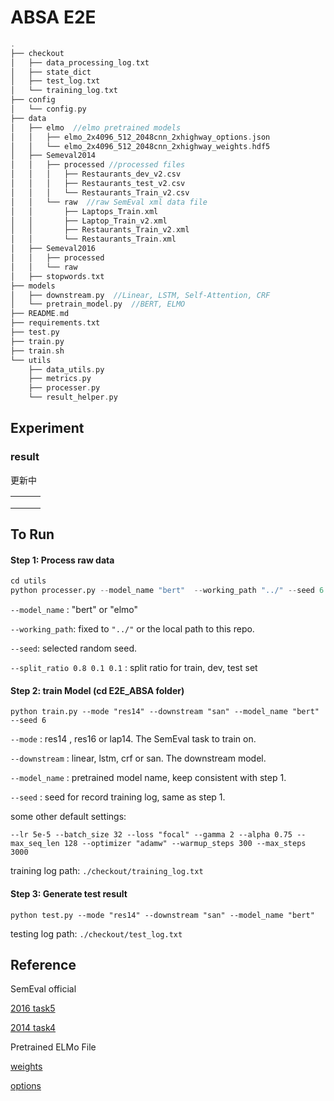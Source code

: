 # ABSA E2E
```c
.
├── checkout
│   ├── data_processing_log.txt
│   ├── state_dict
│   ├── test_log.txt
│   └── training_log.txt
├── config
│   └── config.py
├── data
│   ├── elmo  //elmo pretrained models
│   │   ├── elmo_2x4096_512_2048cnn_2xhighway_options.json
│   │   └── elmo_2x4096_512_2048cnn_2xhighway_weights.hdf5
│   ├── Semeval2014
│   │   ├── processed //processed files
│   │   │   ├── Restaurants_dev_v2.csv
│   │   │   ├── Restaurants_test_v2.csv
│   │   │   └── Restaurants_Train_v2.csv
│   │   └── raw  //raw SemEval xml data file
│   │       ├── Laptops_Train.xml
│   │       ├── Laptop_Train_v2.xml
│   │       ├── Restaurants_Train_v2.xml
│   │       └── Restaurants_Train.xml
│   ├── Semeval2016
│   │   ├── processed
│   │   └── raw
│   ├── stopwords.txt
├── models
│   ├── downstream.py  //Linear, LSTM, Self-Attention, CRF
│   └── pretrain_model.py  //BERT, ELMO
├── README.md
├── requirements.txt
├── test.py
├── train.py
├── train.sh
└── utils
    ├── data_utils.py
    ├── metrics.py
    ├── processer.py
    └── result_helper.py
```

## Experiment

### result

更新中

|      |      |      |
| ---- | ---- | ---- |
|      |      |      |
|      |      |      |
|      |      |      |

## To Run

#### Step 1: Process raw data

```python
cd utils
python processer.py --model_name "bert"  --working_path "../" --seed 6 --max_seq_len 128
```

`--model_name` : "bert" or "elmo"

`--working_path`: fixed to `"../"` or the local path to this repo.

 `--seed`: selected random seed.

`--split_ratio 0.8 0.1 0.1` : split ratio for train, dev, test set

#### Step 2: train Model (cd E2E_ABSA folder)

```shell
python train.py --mode "res14" --downstream "san" --model_name "bert" --seed 6
```

`--mode` : res14 , res16 or lap14. The SemEval task to train on.

`--downstream` : linear, lstm, crf or san. The downstream model.

`--model_name` : pretrained model name, keep consistent with step 1.

`--seed` : seed for record training log, same as step 1.

some other default settings:

```shell
--lr 5e-5 --batch_size 32 --loss "focal" --gamma 2 --alpha 0.75 --max_seq_len 128 --optimizer "adamw" --warmup_steps 300 --max_steps 3000
```

training log path: `./checkout/training_log.txt`

#### Step 3: Generate test result

 ```shell
 python test.py --mode "res14" --downstream "san" --model_name "bert"
 ```

testing log path: `./checkout/test_log.txt`

## Reference

SemEval official

[2016 task5](https://alt.qcri.org/semeval2016/task5/index.php?id=data-and-tools)

[2014 task4](https://alt.qcri.org/semeval2014/task4/index.php?id=data-and-tools)

Pretrained ELMo File

[weights](https://s3-us-west-2.amazonaws.com/allennlp/models/elmo/2x4096_512_2048cnn_2xhighway/elmo_2x4096_512_2048cnn_2xhighway_weights.hdf5)

[options](https://s3-us-west-2.amazonaws.com/allennlp/models/elmo/2x4096_512_2048cnn_2xhighway/elmo_2x4096_512_2048cnn_2xhighway_options.json)

